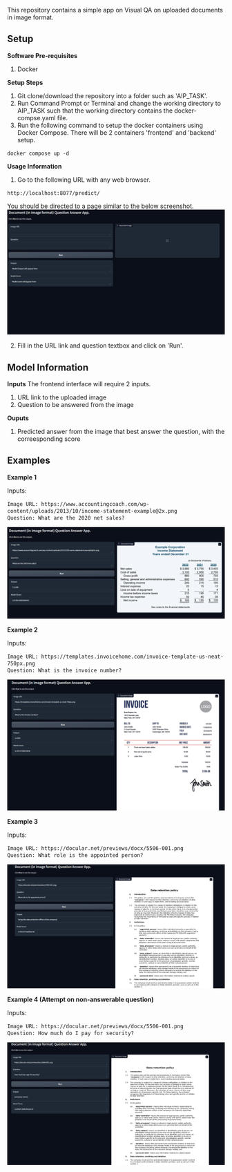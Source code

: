 This repository contains a simple app on Visual QA on uploaded documents in image format.

## Setup
**Software Pre-requisites**
1) Docker

**Setup Steps**
1) Git clone/download the repository into a folder such as 'AIP_TASK'.
2) Run Command Prompt or Terminal and change the working directory to AIP_TASK such that the working directory contains the docker-compse.yaml file.
3) Run the following command to setup the docker containers using Docker Compose. There will be 2 containers 'frontend' and 'backend' setup.
```
docker compose up -d
```

**Usage Information**
1) Go to the following URL with any web browser.
```
http://localhost:8077/predict/
```
You should be directed to a page similar to the below screenshot.
![interface](https://github.com/wongjl/AIP_Task/blob/main/images/interface.png)

2) Fill in the URL link and question textbox and click on 'Run'.

## Model Information
**Inputs**
The frontend interface will require 2 inputs.
1) URL link to the uploaded image
2) Question to be answered from the image

**Ouputs**
1) Predicted answer from the image that best answer the question, with the correesponding score

## Examples
**Example 1**

Inputs:
```
Image URL: https://www.accountingcoach.com/wp-content/uploads/2013/10/income-statement-example@2x.png
Question: What are the 2020 net sales?
```

![example1](https://github.com/wongjl/AIP_Task/blob/main/images/example1.png)

**Example 2**

Inputs:
```
Image URL: https://templates.invoicehome.com/invoice-template-us-neat-750px.png
Question: What is the invoice number?
```

![example2](https://github.com/wongjl/AIP_Task/blob/main/images/example2.png)

**Example 3**

Inputs:
```
Image URL: https://docular.net/previews/docx/5506-001.png
Question: What role is the appointed person?
```

![example3](https://github.com/wongjl/AIP_Task/blob/main/images/example3.png)

**Example 4 (Attempt on non-answerable question)**

Inputs:
```
Image URL: https://docular.net/previews/docx/5506-001.png
Question: How much do I pay for security? 
```

![example4](https://github.com/wongjl/AIP_Task/blob/main/images/example4.png)
